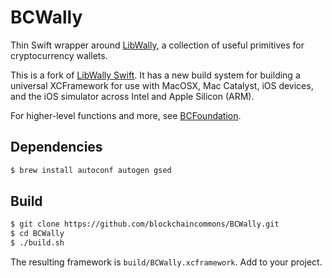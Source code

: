# BCWally

Thin Swift wrapper around [LibWally](https://github.com/ElementsProject/libwally-core), a collection of useful primitives for cryptocurrency wallets.

This is a fork of [LibWally Swift](https://github.com/blockchain/libwally-swift). It has a new build system for building a universal XCFramework for use with MacOSX, Mac Catalyst, iOS devices, and the iOS simulator across Intel and Apple Silicon (ARM).

For higher-level functions and more, see [BCFoundation](https://github.com/BlockchainCommons/BCFoundation).

## Dependencies

```sh
$ brew install autoconf autogen gsed
```

## Build

```sh
$ git clone https://github.com/blockchaincommons/BCWally.git
$ cd BCWally
$ ./build.sh
```

The resulting framework is `build/BCWally.xcframework`. Add to your project.
